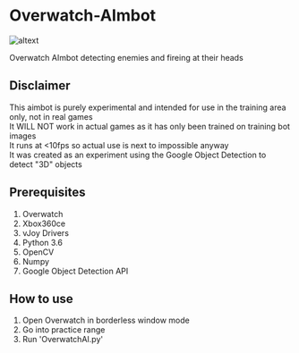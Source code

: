 # Overwatch-AImbot

![altext](https://github.com/Will-J-Gale/Overwatch-AImbot/blob/master/Images/Overwatch%20AImbot%20FULL%20SIZE.gif)

Overwatch AImbot detecting enemies and fireing at their heads

## Disclaimer
This aimbot is purely experimental and intended for use in the training area only, not in real games  
It WILL NOT work in actual games as it has only been trained on training bot images  
It runs at <10fps so actual use is next to impossible anyway  
It was created as an experiment using the Google Object Detection to detect "3D" objects

## Prerequisites 
   1. Overwatch 
   2. Xbox360ce
   3. vJoy Drivers
   2. Python 3.6
   3. OpenCV
   4. Numpy
   5. Google Object Detection API
 
 ## How to use
   1. Open Overwatch in borderless window mode
   2. Go into practice range
   3. Run 'OverwatchAI.py'
